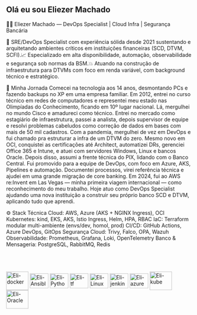 ## Olá eu sou Eliezer Machado
👨‍💻 Eliezer Machado — DevOps Specialist | Cloud Infra | Segurança Bancária

🔧 SRE/DevOps Specialist com experiência sólida desde 2021 sustentando e arquitetando ambientes críticos em instituições financeiras (SCD, DTVM, SCFI).📈 Especializado em alta disponibilidade, automação, observabilidade e segurança sob normas da BSM.💥 Atuando na construção de infraestrutura para DTVMs com foco em renda variável, com background técnico e estratégico.

🚀 Minha Jornada
Comecei na tecnologia aos 14 anos, desmontando PCs e fazendo backups no XP em uma empresa familiar. Em 2012, entrei no curso técnico em redes de computadores e representei meu estado nas Olimpíadas do Conhecimento, ficando em 10º lugar nacional. Lá, mergulhei no mundo Cisco e amadureci como técnico.
Entrei no mercado como estagiário de infraestrutura, passei a analista, depois supervisor de equipe e resolvi problemas cabeludos como correção de dados em bases com mais de 50 mil cadastros.
Com a pandemia, mergulhei de vez em DevOps e fui chamado pra estruturar a infra de um DTVM do zero. Mesmo novo em OCI, conquistei as certificações até Architect, automatizei DRs, gerenciei Office 365 e Intune, e atuei com servidores Windows, Linux e bancos Oracle.
Depois disso, assumi a frente técnica do PIX, lidando com o Banco Central. Fui promovido para a equipe de DevOps, com foco em Azure, AKS, Pipelines e automação.
Documentei processos, virei referência técnica e ajudei em uma grande migração de core banking. Em 2024, fui ao AWS re:Invent em Las Vegas — minha primeira viagem internacional — como reconhecimento do meu trabalho.
Hoje atuo como DevOps Specialist ajudando uma nova instituição a construir seu próprio banco SCD e DTVM, aplicando tudo que aprendi.

⚙️ Stack Técnica
Cloud: AWS, Azure (AKS + NGINX Ingress), OCI
Kubernetes: kind, EKS, AKS, Istio Ingress, Helm, HPA, RBAC
IaC: Terraform modular multi-ambiente (envs/dev, homol, prod)
CI/CD: GitHub Actions, Azure DevOps, GitOps
Segurança Cloud: Trivy, Falco, OPA, Wazuh
Observabilidade: Prometheus, Grafana, Loki, OpenTelemetry
Banco & Mensageria: PostgreSQL, RabbitMQ, Redis

<br>
<br>
<div style="display: inline_block"><br>
  <img align="center" alt="Eli-docker" height="50" width="60" src="https://cdn.jsdelivr.net/gh/devicons/devicon/icons/docker/docker-original.svg">
  <img align="center" alt="Eli-Ansible" height="40" width="50" src="https://raw.githubusercontent.com/bwks/vendor-icons-svg/702f2ac88acc71759ce623bc5000a596195e9db3/ansible-logo.svg">
  <img align="center" alt="Eli-Python" height="40" width="50" src="https://raw.githubusercontent.com/bwks/vendor-icons-svg/702f2ac88acc71759ce623bc5000a596195e9db3/python.svg">
  <img align="center" alt="Eli-tf" height="40" width="50" src="https://raw.githubusercontent.com/bwks/vendor-icons-svg/702f2ac88acc71759ce623bc5000a596195e9db3/terraform.svg">
  <img align="center" alt="Eli-Linux" height="40" width="50" src="https://cdn.jsdelivr.net/gh/devicons/devicon/icons/linux/linux-original.svg">
  <img align="center" alt="Eli-jenkins" height="40" width="50" src="https://raw.githubusercontent.com/bwks/vendor-icons-svg/702f2ac88acc71759ce623bc5000a596195e9db3/jenkins.svg">
  <img align="center" alt="Eli-azure" height="40" width="50" src="https://raw.githubusercontent.com/bwks/vendor-icons-svg/702f2ac88acc71759ce623bc5000a596195e9db3/azure.svg">
  <img align="center" alt="Eli-kube" height="50" width="60" src="https://cdn.jsdelivr.net/gh/devicons/devicon/icons/kubernetes/kubernetes-plain-wordmark.svg">
  <img align="center" alt="Eli-Oracle" height="50" width="60" src="https://cdn.jsdelivr.net/gh/devicons/devicon/icons/oracle/oracle-original.svg">
  
</div>
